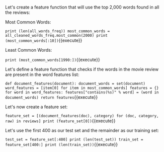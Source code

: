 
Let's create a feature function that will use the top 2,000 words found in all the reviews:

Most Common Words:

`print (len(all_words_freq))
most_common_words = all_cleaned_words_freq.most_common(2000)
print (most_common_words[:10])`{{execute}}

Least Common Words:

`print (most_common_words[1990:])`{{execute}}

Let's define a feature function that checks if the words in the movie review are present in
the word features list:

`
def document_features(document):
    document_words = set(document)
    word_features = [item[0] for item in most_common_words]
    features = {}
    for word in word_features:
        features["contains(%s)" % word] = (word in document_words)
    return features
	`{{execute}}
    
Let's now create a feature set:

`feature_set = [(document_features(doc), category) for (doc, category, raw) in reviews]
print (feature_set[0])`{{execute}}

Let's use the first 400 as our test set and the remainder as our training set:

`test_set = feature_set[:400]
print (len(test_set))
train_set = feature_set[400:]
print (len(train_set))`{{execute}}

